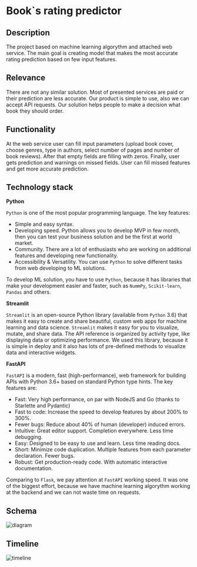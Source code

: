 # Book`s rating predictor

## Description
The project based on machine learning algorythm and attached web service.
The main goal is creating model that makes the most accurate rating prediction based on few input features.

## Relevance
There are not any similar solution. Most of presented services are paid or their prediction are less accurate.
Our product is simple to use, also we can accept API requests. Our solution helps people to make a decision what book they should order.

## Functionality
At the web service user can fill input parameters (upload book cover, choose genres, type in authors, select number of pages
and number of book reviews). After that empty fields are filling with zeros. Finally, user gets prediction and warnings on missed fields.
User can fill missed features and get more accurate prediction.

## Technology stack

**Python**

`Python` is one of the most popular programming language. The key features:
* Simple and easy syntax.
* Developing speed. Python allows you to develop MVP in few month, then you can test your business solution and be the first at world market. 
* Community. There are a lot of enthusiasts who are working on additional features and developing new functionality.
* Accessibility & Versatility. You can use `Python` to solve different tasks from web developing to ML solutions. 

To develop ML solution, you have to use `Python`, because it has libraries that make your development easier and faster, such as `NummPy`, 
`Scikit-learn`, `Pandas` and others.

**Streamlit**

`Streamlit` is an open-source Python library (available from `Python` 3.6) that makes it easy to create and share beautiful, custom web apps for machine learning and data science.
`Streamlit` makes it easy for you to visualize, mutate, and share data. The API reference is organized by activity type, like displaying data or optimizing performance.
We used this library, because it is simple in deploy and it also has lots of pre-defined methods to visualize data and interactive widgets.

**FastAPI**

`FastAPI` is a modern, fast (high-performance), web framework for building APIs with Python 3.6+ based on standard Python type hints. 
The key features are:
* Fast: Very high performance, on par with NodeJS and Go (thanks to Starlette and Pydantic)
* Fast to code: Increase the speed to develop features by about 200% to 300%.
* Fewer bugs: Reduce about 40% of human (developer) induced errors.
* Intuitive: Great editor support. Completion everywhere. Less time debugging.
* Easy: Designed to be easy to use and learn. Less time reading docs.
* Short: Minimize code duplication. Multiple features from each parameter declaration. Fewer bugs.
* Robust: Get production-ready code. With automatic interactive documentation.

Comparing to `Flask`, we pay attention at `FastAPI` working speed. It was one of the biggest effort, because we have machine learning algorythm working
at the backend and we can not waste time on requests.

## Schema

![diagram](https://github.com/shooterdimon/int20h/blob/master/diagrams/ux.png)
## Timeline

![timeline](https://github.com/shooterdimon/int20h/blob/master/diagrams/timeline.png)

